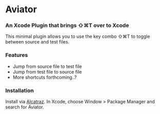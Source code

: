 # Aviator

### An Xcode Plugin that brings ⇧⌘T over to Xcode

This minimal plugin allows you to use the key combo ⇧⌘T to toggle between source and test files.

### Features

* Jump from source file to test file
* Jump from test file to source file
* More shortcuts forthcoming..?

### Installation

Install via [Alcatraz](http://alcatraz.io/). In Xcode, choose Window > Package Manager and search for Aviator.
